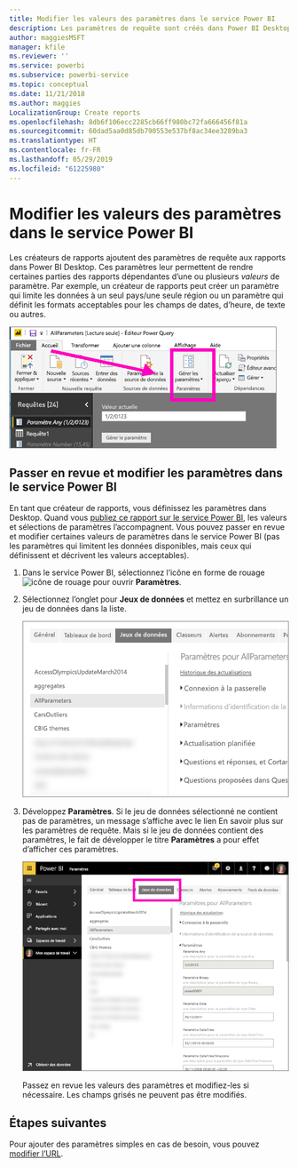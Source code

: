 ```yaml
---
title: Modifier les valeurs des paramètres dans le service Power BI
description: Les paramètres de requête sont créés dans Power BI Desktop, mais vous pouvez les passer en revue et les mettre à jour dans le service Power BI
author: maggiesMSFT
manager: kfile
ms.reviewer: ''
ms.service: powerbi
ms.subservice: powerbi-service
ms.topic: conceptual
ms.date: 11/21/2018
ms.author: maggies
LocalizationGroup: Create reports
ms.openlocfilehash: 8db6f106ecc2285cb66ff980bc72fa666456f81a
ms.sourcegitcommit: 60dad5aa0d85db790553e537bf8ac34ee3289ba3
ms.translationtype: HT
ms.contentlocale: fr-FR
ms.lasthandoff: 05/29/2019
ms.locfileid: "61225980"
---
```

# <a name="edit-parameter-settings-in-the-power-bi-service"></a>Modifier les valeurs des paramètres dans le service Power BI
Les créateurs de rapports ajoutent des paramètres de requête aux rapports dans Power BI Desktop. Ces paramètres leur permettent de rendre certaines parties des rapports dépendantes d’une ou plusieurs *valeurs* de paramètre. Par exemple, un créateur de rapports peut créer un paramètre qui limite les données à un seul pays/une seule région ou un paramètre qui définit les formats acceptables pour les champs de dates, d’heure, de texte ou autres.

![Onglet Accueil avec l’option Gérer les paramètres dans Desktop](media/service-parameters/power-bi-manage-parameters.png)

## <a name="review-and-edit-parameters-in-power-bi-service"></a>Passer en revue et modifier les paramètres dans le service Power BI

En tant que créateur de rapports, vous définissez les paramètres dans Desktop. Quand vous [publiez ce rapport sur le service Power BI](desktop-upload-desktop-files.md), les valeurs et sélections de paramètres l’accompagnent. Vous pouvez passer en revue et modifier certaines valeurs de paramètres dans le service Power BI (pas les paramètres qui limitent les données disponibles, mais ceux qui définissent et décrivent les valeurs acceptables).

1. Dans le service Power BI, sélectionnez l’icône en forme de rouage ![icône de rouage](media/service-parameters/power-bi-cog.png) pour ouvrir **Paramètres**.

2. Sélectionnez l’onglet pour **Jeux de données** et mettez en surbrillance un jeu de données dans la liste. 
    
    ![Fenêtre Paramètres avec l’onglet Jeux de données sélectionné](media/service-parameters/power-bi-select-dataset2.png)

3. Développez **Paramètres**.  Si le jeu de données sélectionné ne contient pas de paramètres, un message s’affiche avec le lien En savoir plus sur les paramètres de requête. Mais si le jeu de données contient des paramètres, le fait de développer le titre **Paramètres** a pour effet d’afficher ces paramètres. 

    ![Fenêtre Paramètres avec Paramètres développé](media/service-parameters/power-bi-settings.png)

    Passez en revue les valeurs des paramètres et modifiez-les si nécessaire. Les champs grisés ne peuvent pas être modifiés. 


## <a name="next-steps"></a>Étapes suivantes
Pour ajouter des paramètres simples en cas de besoin, vous pouvez [modifier l’URL](service-url-filters.md).
